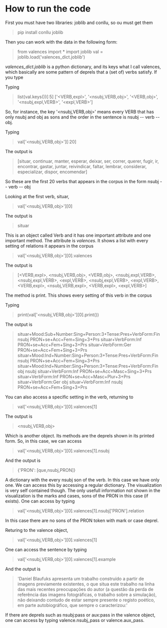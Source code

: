 # How to run the code

First you must have two libraries: joblib and conllu, so ou must get them

> pip install conllu joblib

Then you can work with the data in the following form:

> from valences import *
> import joblib
> val = joblib.load('valences_dict.joblib')

*valences_dict.joblib* is a python dictionary, and its keys what I call valences, which basically are some pattern of deprels that a (set of) verbs satisfy. If you type

Typing
> list(val.keys())[:5]
> \['\<VERB,expl\>', '\<nsubj,VERB,obj\>', '\<VERB,obj\>', '\<nsubj,expl,VERB\>', '\<expl,VERB\>'\]

So, for instance, the key '<nsubj,VERB,obj>' means every VERB that has only nsubj and obj as sons and the order in the sentence is nsubj -- verb -- obj.

Typing

> val\['\<nsubj,VERB,obj\>'\]\[:20\]

The output is

> \[situar, continuar, manter, esperar, deixar, ser, correr, querer, fugir, ir, encontrar, gastar, juntar, reivindicar, faltar, lembrar, considerar, especializar, dispor, encomendar\]

So these are the first 20 verbs that appears in the corpus in the form nsubj -- verb -- obj

Looking at the first verb, situar,

> val\['\<nsubj,VERB,obj\>'\]\[0\]

The output is

> situar

This is an object called Verb and it has one important attribute and one important method. The attribute is *valences*. It shows a list with every setting of relations it appears in the corpus

> val\['\<nsubj,VERB,obj\>'\]\[0\].valences

The output is

> \[\<VERB,expl\>, \<nsubj,VERB,obj\>, \<VERB,obj\>, \<nsubj,expl,VERB\>, \<nsubj,expl,VERB\>, \<expl,VERB\>, \<nsubj,expl,VERB\>, \<expl,VERB\>, \<VERB,expl\>, \<nsubj,VERB,expl\>, \<VERB,expl\>, \<expl,VERB\>\]

The method is print. This shows every setting of this verb in the corpus


Typing

> print(val\['\<nsubj,VERB,obj\>'\]\[0\].print())

The output is

>situar+Mood:Sub+Number:Sing+Person:3+Tense:Pres+VerbForm:Fin nsubj PRON+se+Acc+Fem+Sing+3+Prs
situar+VerbForm:Inf PRON+se+Acc+Fem+Sing+3+Prs
situar+VerbForm:Ger PRON+se+Acc+Fem+Sing+3+Prs
situar+Mood:Ind+Number:Sing+Person:3+Tense:Pres+VerbForm:Fin nsubj PRON+se+Acc+Fem+Sing+3+Prs
situar+Mood:Ind+Number:Sing+Person:3+Tense:Pres+VerbForm:Fin obj nsubj 
situar+VerbForm:Inf PRON+se+Acc+Masc+Sing+3+Prs
situar+VerbForm:Inf PRON+se+Acc+Masc+Plur+3+Prs
situar+VerbForm:Ger obj 
situar+VerbForm:Inf nsubj PRON+se+Acc+Fem+Sing+3+Prs


You can also access a specific setting in the verb, returning to

> val\['\<nsubj,VERB,obj\>'\]\[0\].valences[1]

The output is

> \<nsubj,VERB,obj\>

Which is another object. Its methods are the deprels shown in its printed form. So, in this case, we can access 

> val\['\<nsubj,VERB,obj\>'\]\[0\].valences\[1\].nsubj

And the output is

> \{'PRON': \[que,nsubj,PRON\]\}

A dictionary with the every nsubj son of the verb. In this case we have only one. We can access this by accessing a regular dictionary. The visualization is very self contained though. The only usefull information not shown in the visualization is the marks and cases, sons of the PRON in this case (if exists). One can access by typing


> val\['\<nsubj,VERB,obj\>'\]\[0\].valences\[1\].nsubj\['PRON'\].relation

In this case there are no sons of the PRON token with mark or case deprel.

Returing to the valence object, 

> val\['<nsubj,VERB,obj>'\]\[0\].valences\[1\]

One can access the sentence by typing

> val\['<nsubj,VERB,obj>'\]\[0\].valences\[1\].example

And the output is

>'Daniel Blaufuks apresenta um trabalho construído a partir de imagens previamente existentes, o que situa este trabalho na linha das mais recentes preocupações do autor (a questão da perda de referência das imagens fotográficas, o trabalho sobre a simulação), não deixando contudo de estar sempre presente o registo poético, em parte autobiográfico, que sempre o caracterizou:'



If there are deprels such as nsubj:pass or aux:pass in the valence object, one can access by typing valence.nsubj_pass or valence.aux_pass. 

